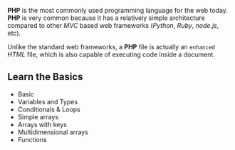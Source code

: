 __PHP__ is the most commonly used programming language for the web today. __PHP__ is very common because it has a relatively simple architecture compared to other *MVC* based web frameworks (*Python*, *Ruby*, *node.js*, etc).

Unlike the standard web frameworks, a __PHP__ file is actually an ``enhanced`` *HTML* file, which is also capable of executing code inside a document. 

## Learn the Basics
* Basic
* Variables and Types
* Conditionals & Loops
* Simple arrays
* Arrays with keys
* Multidimensional arrays
* Functions